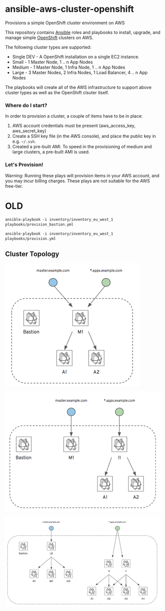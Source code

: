 # ansible-aws-cluster-openshift
Provisions a simple OpenShift cluster environment on AWS

This repository contains [Ansible](https://www.ansible.com/) roles and
playbooks to install, upgrade, and manage simple
[OpenShift](https://www.openshift.com/) clusters on AWS.

The following cluster types are supported:

* Single DEV - A OpenShift installation on a single EC2 instance.
* Small - 1 Master Node, 1 .. n App Nodes
* Medium - 1 Master Node, 1 Infra Node, 1 .. n App Nodes
* Large - 3 Master Nodes, 2 Infra Nodes, 1 Load Balancer, 4 .. n App Nodes

The playbooks will create all of the AWS infrastructure to support above cluster types as well as the OpenShift clsuter itself.

### Where do I start?

In order to provision a cluster, a couple of items have to be in place:

1) AWS account credentials must be present (aws_access_key, aws_secret_key)
2) Create a SSH key file (in the AWS console), and place the public key in e.g. `~/.ssh`.
3) Created a pre-built AMI. To speed in the provisioning of medium and large clusters, a pre-built AMI is used.


### Let's Provision!

Warning:  Running these plays will provision items in your AWS account, and you may incur billing charges. These plays are not suitable for the AWS free-tier.



# OLD


```shell
ansible-playbook -i inventory/inventory_eu_west_1 playbooks/provision_bastion.yml
```


```shell
ansible-playbook -i inventory/inventory_eu_west_1 playbooks/provision.yml
```


## Cluster Topology

![Small Cluster](./docs/small-openshift.png)


![Medium Cluster](./docs/medium-openshift.png)


![HA Cluster](./docs/large-openshift.png)